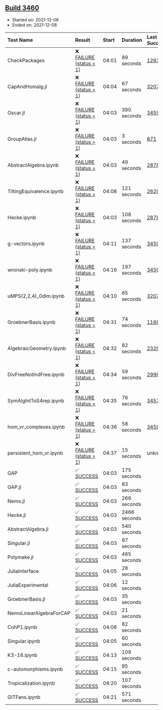 ## [Build 3460](https://oscarci.mathematik.uni-kl.de/job/oscar-stable/3460/)

* Started on: 2021-12-08
* Ended on: 2021-12-08

| Test Name    | Result | Start | Duration | Last Success | First Failure |
|:-------------|:-------|:------|:---------|:-------------|:--------------|
| CheckPackages | ❌ [FAILURE (status = 1)](https://oscarci.mathematik.uni-kl.de/job/oscar-stable/3460/artifact/logs/build-3460/CheckPackages.log) | 04:01 | 89 seconds | [1263](https://oscarci.mathematik.uni-kl.de/job/oscar-stable/1263/) | [1264](https://oscarci.mathematik.uni-kl.de/job/oscar-stable/1264/) |
| CapAndHomalg.jl | ❌ [FAILURE (status = 1)](https://oscarci.mathematik.uni-kl.de/job/oscar-stable/3460/artifact/logs/build-3460/CapAndHomalg.jl.log) | 04:04 | 67 seconds | [3207](https://oscarci.mathematik.uni-kl.de/job/oscar-stable/3207/) | [3208](https://oscarci.mathematik.uni-kl.de/job/oscar-stable/3208/) |
| Oscar.jl | ❌ [FAILURE (status = 1)](https://oscarci.mathematik.uni-kl.de/job/oscar-stable/3460/artifact/logs/build-3460/Oscar.jl.log) | 04:03 | 390 seconds | [3459](https://oscarci.mathematik.uni-kl.de/job/oscar-stable/3459/) | [3460](https://oscarci.mathematik.uni-kl.de/job/oscar-stable/3460/) |
| GroupAtlas.jl | ❌ [FAILURE (status = 1)](https://oscarci.mathematik.uni-kl.de/job/oscar-stable/3460/artifact/logs/build-3460/GroupAtlas.jl.log) | 04:03 | 3 seconds | [871](https://oscarci.mathematik.uni-kl.de/job/oscar-stable/871/) | [872](https://oscarci.mathematik.uni-kl.de/job/oscar-stable/872/) |
| AbstractAlgebra.ipynb | ❌ [FAILURE (status = 1)](https://oscarci.mathematik.uni-kl.de/job/oscar-stable/3460/artifact/logs/build-3460/AbstractAlgebra.ipynb.log) | 04:03 | 49 seconds | [2878](https://oscarci.mathematik.uni-kl.de/job/oscar-stable/2878/) | [2879](https://oscarci.mathematik.uni-kl.de/job/oscar-stable/2879/) |
| TiltingEquivalence.ipynb | ❌ [FAILURE (status = 1)](https://oscarci.mathematik.uni-kl.de/job/oscar-stable/3460/artifact/logs/build-3460/TiltingEquivalence.ipynb.log) | 04:08 | 121 seconds | [2629](https://oscarci.mathematik.uni-kl.de/job/oscar-stable/2629/) | [2630](https://oscarci.mathematik.uni-kl.de/job/oscar-stable/2630/) |
| Hecke.ipynb | ❌ [FAILURE (status = 1)](https://oscarci.mathematik.uni-kl.de/job/oscar-stable/3460/artifact/logs/build-3460/Hecke.ipynb.log) | 04:03 | 108 seconds | [2878](https://oscarci.mathematik.uni-kl.de/job/oscar-stable/2878/) | [2879](https://oscarci.mathematik.uni-kl.de/job/oscar-stable/2879/) |
| g-vectors.ipynb | ❌ [FAILURE (status = 1)](https://oscarci.mathematik.uni-kl.de/job/oscar-stable/3460/artifact/logs/build-3460/g-vectors.ipynb.log) | 04:11 | 137 seconds | [3459](https://oscarci.mathematik.uni-kl.de/job/oscar-stable/3459/) | [3460](https://oscarci.mathematik.uni-kl.de/job/oscar-stable/3460/) |
| wronski-poly.ipynb | ❌ [FAILURE (status = 1)](https://oscarci.mathematik.uni-kl.de/job/oscar-stable/3460/artifact/logs/build-3460/wronski-poly.ipynb.log) | 04:16 | 197 seconds | [3459](https://oscarci.mathematik.uni-kl.de/job/oscar-stable/3459/) | [3460](https://oscarci.mathematik.uni-kl.de/job/oscar-stable/3460/) |
| uMPS(2,2,4)_0dim.ipynb | ❌ [FAILURE (status = 1)](https://oscarci.mathematik.uni-kl.de/job/oscar-stable/3460/artifact/logs/build-3460/uMPS-2-2-4-_0dim.ipynb.log) | 04:10 | 65 seconds | [3207](https://oscarci.mathematik.uni-kl.de/job/oscar-stable/3207/) | [3208](https://oscarci.mathematik.uni-kl.de/job/oscar-stable/3208/) |
| GroebnerBasis.ipynb | ❌ [FAILURE (status = 1)](https://oscarci.mathematik.uni-kl.de/job/oscar-stable/3460/artifact/logs/build-3460/GroebnerBasis.ipynb.log) | 04:31 | 74 seconds | [1168](https://oscarci.mathematik.uni-kl.de/job/oscar-stable/1168/) | [1169](https://oscarci.mathematik.uni-kl.de/job/oscar-stable/1169/) |
| AlgebraicGeometry.ipynb | ❌ [FAILURE (status = 1)](https://oscarci.mathematik.uni-kl.de/job/oscar-stable/3460/artifact/logs/build-3460/AlgebraicGeometry.ipynb.log) | 04:32 | 82 seconds | [2326](https://oscarci.mathematik.uni-kl.de/job/oscar-stable/2326/) | [2327](https://oscarci.mathematik.uni-kl.de/job/oscar-stable/2327/) |
| DivFreeNotIndFree.ipynb | ❌ [FAILURE (status = 1)](https://oscarci.mathematik.uni-kl.de/job/oscar-stable/3460/artifact/logs/build-3460/DivFreeNotIndFree.ipynb.log) | 04:34 | 59 seconds | [2998](https://oscarci.mathematik.uni-kl.de/job/oscar-stable/2998/) | [2999](https://oscarci.mathematik.uni-kl.de/job/oscar-stable/2999/) |
| SymAlgIntToS4rep.ipynb | ❌ [FAILURE (status = 1)](https://oscarci.mathematik.uni-kl.de/job/oscar-stable/3460/artifact/logs/build-3460/SymAlgIntToS4rep.ipynb.log) | 04:35 | 76 seconds | [3457](https://oscarci.mathematik.uni-kl.de/job/oscar-stable/3457/) | [3458](https://oscarci.mathematik.uni-kl.de/job/oscar-stable/3458/) |
| hom_vr_complexes.ipynb | ❌ [FAILURE (status = 1)](https://oscarci.mathematik.uni-kl.de/job/oscar-stable/3460/artifact/logs/build-3460/hom_vr_complexes.ipynb.log) | 04:36 | 58 seconds | [3459](https://oscarci.mathematik.uni-kl.de/job/oscar-stable/3459/) | [3460](https://oscarci.mathematik.uni-kl.de/job/oscar-stable/3460/) |
| persistent_hom_vr.ipynb | ❌ [FAILURE (status = 1)](https://oscarci.mathematik.uni-kl.de/job/oscar-stable/3460/artifact/logs/build-3460/persistent_hom_vr.ipynb.log) | 04:37 | 15 seconds | unknown | unknown |
| GAP | ✅ [SUCCESS](https://oscarci.mathematik.uni-kl.de/job/oscar-stable/3460/artifact/logs/build-3460/GAP.log) | 04:03 | 175 seconds |  |  |
| GAP.jl | ✅ [SUCCESS](https://oscarci.mathematik.uni-kl.de/job/oscar-stable/3460/artifact/logs/build-3460/GAP.jl.log) | 04:03 | 83 seconds |  |  |
| Nemo.jl | ✅ [SUCCESS](https://oscarci.mathematik.uni-kl.de/job/oscar-stable/3460/artifact/logs/build-3460/Nemo.jl.log) | 04:03 | 266 seconds |  |  |
| Hecke.jl | ✅ [SUCCESS](https://oscarci.mathematik.uni-kl.de/job/oscar-stable/3460/artifact/logs/build-3460/Hecke.jl.log) | 04:03 | 2466 seconds |  |  |
| AbstractAlgebra.jl | ✅ [SUCCESS](https://oscarci.mathematik.uni-kl.de/job/oscar-stable/3460/artifact/logs/build-3460/AbstractAlgebra.jl.log) | 04:03 | 540 seconds |  |  |
| Singular.jl | ✅ [SUCCESS](https://oscarci.mathematik.uni-kl.de/job/oscar-stable/3460/artifact/logs/build-3460/Singular.jl.log) | 04:03 | 87 seconds |  |  |
| Polymake.jl | ✅ [SUCCESS](https://oscarci.mathematik.uni-kl.de/job/oscar-stable/3460/artifact/logs/build-3460/Polymake.jl.log) | 04:03 | 485 seconds |  |  |
| JuliaInterface | ✅ [SUCCESS](https://oscarci.mathematik.uni-kl.de/job/oscar-stable/3460/artifact/logs/build-3460/JuliaInterface.log) | 04:05 | 28 seconds |  |  |
| JuliaExperimental | ✅ [SUCCESS](https://oscarci.mathematik.uni-kl.de/job/oscar-stable/3460/artifact/logs/build-3460/JuliaExperimental.log) | 04:06 | 12 seconds |  |  |
| GroebnerBasis.jl | ✅ [SUCCESS](https://oscarci.mathematik.uni-kl.de/job/oscar-stable/3460/artifact/logs/build-3460/GroebnerBasis.jl.log) | 04:03 | 35 seconds |  |  |
| NemoLinearAlgebraForCAP | ✅ [SUCCESS](https://oscarci.mathematik.uni-kl.de/job/oscar-stable/3460/artifact/logs/build-3460/NemoLinearAlgebraForCAP.log) | 04:03 | 21 seconds |  |  |
| CohP1.ipynb | ✅ [SUCCESS](https://oscarci.mathematik.uni-kl.de/job/oscar-stable/3460/artifact/logs/build-3460/CohP1.ipynb.log) | 04:06 | 82 seconds |  |  |
| Singular.ipynb | ✅ [SUCCESS](https://oscarci.mathematik.uni-kl.de/job/oscar-stable/3460/artifact/logs/build-3460/Singular.ipynb.log) | 04:05 | 60 seconds |  |  |
| K3-16.ipynb | ✅ [SUCCESS](https://oscarci.mathematik.uni-kl.de/job/oscar-stable/3460/artifact/logs/build-3460/K3-16.ipynb.log) | 04:13 | 109 seconds |  |  |
| c-automorphisms.ipynb | ✅ [SUCCESS](https://oscarci.mathematik.uni-kl.de/job/oscar-stable/3460/artifact/logs/build-3460/c-automorphisms.ipynb.log) | 04:15 | 95 seconds |  |  |
| Tropicalization.ipynb | ✅ [SUCCESS](https://oscarci.mathematik.uni-kl.de/job/oscar-stable/3460/artifact/logs/build-3460/Tropicalization.ipynb.log) | 04:20 | 107 seconds |  |  |
| GITFans.ipynb | ✅ [SUCCESS](https://oscarci.mathematik.uni-kl.de/job/oscar-stable/3460/artifact/logs/build-3460/GITFans.ipynb.log) | 04:21 | 571 seconds |  |  |
